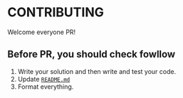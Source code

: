 # CONTRIBUTING

Welcome everyone PR!

## Before PR, you should check fowllow

1. Write your solution and then write and test your code.
2. Update [`README.md`](./README.md)
3. Format everything.
